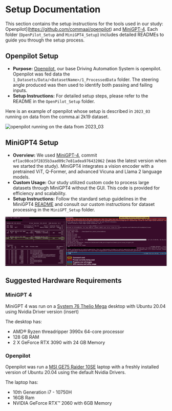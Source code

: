 # Setup Documentation

This section contains the setup instructions for the tools used in our study: Openpilot](https://github.com/commaai/openpilot) and [MiniGPT-4](https://github.com/Vision-CAIR/MiniGPT-4). Each folder (`OpenPilot_Setup` and `MiniGPT4_Setup`) includes detailed READMEs to guide you through the setup process.

## Openpilot Setup
- **Purpose:** [Openpilot](https://github.com/commaai/openpilot), our base Driving Automation System is openpilot. Openpilot was fed data the `1_Datasets/Data/<DatasetName>/1_ProcessedData` folder. The steering angle produced was then used to identify both passing and failing inputs.
- **Setup Instructions:** For detailed setup steps, please refer to the README in the `OpenPilot_Setup` folder.

Here is an example of openpilot whose setup is described in `2023_03` running on data from the comma.ai 2k19 dataset.

![openpilot running on the data from 2023_03](../Misc/ArtifactImages/2023_03.gif)

## MiniGPT4 Setup
- **Overview:** We used [MiniGPT-4](https://github.com/Vision-CAIR/MiniGPT-4), commit `ef1ac08ce3f2835b3aad09c7e81adea976432062` (was the latest version when we started the study). MiniGPT4 integrates a vision encoder with a pretrained ViT, Q-Former, and advanced Vicuna and Llama 2 language models.
- **Custom Usage:** Our study utilized custom code to process large datasets through MiniGPT4 without the GUI. This code is provided for efficiency and scalability.
- **Setup Instructions:** Follow the standard setup guidelines in the MiniGPT4 [README](https://github.com/Vision-CAIR/MiniGPT-4/blob/main/README.md) and consult our custom instructions for dataset processing in the `MiniGPT_Setup` folder.

![minigpt-4 example usage](../Misc/ArtifactImages/minigpt_example.png)

## Suggested Hardware Requirements

### MiniGPT 4

MiniGPT 4 was run on a [System 76 Thelio Mega](https://system76.com/desktops/thelio-mega) desktop with Ubuntu 20.04 using Nvidia Driver version (insert)

The desktop has:
* AMD® Ryzen threadripper 3990x 64-core processor 
* 128 GB RAM
* 2 X GeForce RTX 3090 with 24 GB Memory

### Openpilot

Openpilot was run a [MSI GE75 Raider 10SE](https://www.msi.com/Laptop/GE75-Raider-10SE/Specification) laptop with a freshly installed version of Ubuntu 20.04 using the default Nvidia Drivers.

The laptop has:
* 10th Generation i7 - 10750H 
* 16GB Ram
* NVIDIA GeForce RTX™ 2060 with 6GB Memory



